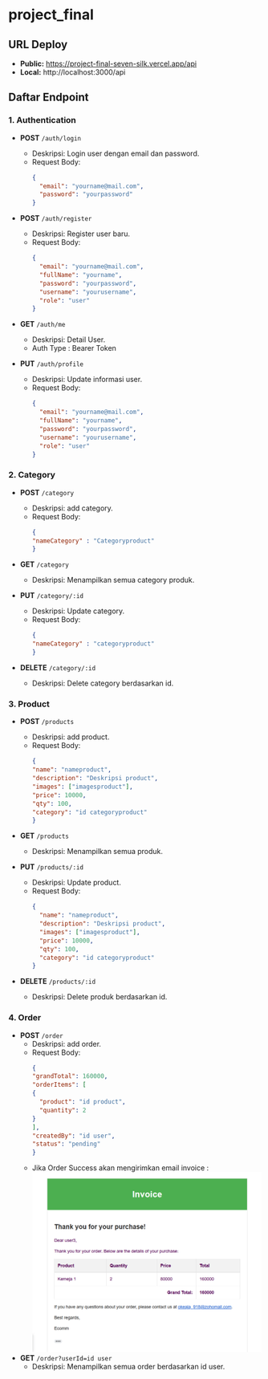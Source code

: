 # project_final

## URL Deploy
- **Public:** https://project-final-seven-silk.vercel.app/api
- **Local:** http://localhost:3000/api

## Daftar Endpoint

### 1. Authentication

- **POST** `/auth/login`
  - Deskripsi: Login user dengan email dan password.
  - Request Body:
    ```json
    {
      "email": "yourname@mail.com",
      "password": "yourpassword"
    }
    ```

- **POST** `/auth/register`
  - Deskripsi: Register user baru.
  - Request Body:
    ```json
    {
      "email": "yourname@mail.com",
      "fullName": "yourname",
      "password": "yourpassword",
      "username": "yourusername",
      "role": "user"
    }
    ```

- **GET** `/auth/me`
  - Deskripsi: Detail User.
  - Auth Type : Bearer Token 
 
- **PUT** `/auth/profile`
  - Deskripsi: Update informasi user.
  - Request Body:
    ```json
    {
      "email": "yourname@mail.com",
      "fullName": "yourname",
      "password": "yourpassword",
      "username": "yourusername",
      "role": "user"
    }
    ```

### 2. Category

- **POST** `/category`
  - Deskripsi: add category.
  - Request Body:
    ```json
    {
    "nameCategory" : "Categoryproduct"
    }
    ```

- **GET** `/category`
  - Deskripsi: Menampilkan semua category produk.
 
- **PUT** `/category/:id`
  - Deskripsi: Update category.
  - Request Body:
    ```json
    {
    "nameCategory" : "categoryproduct"
    }
    
- **DELETE** `/category/:id`
  - Deskripsi: Delete category berdasarkan id.


  
### 3. Product

- **POST** `/products`
  - Deskripsi: add product.
  - Request Body:
    ```json
    {
    "name": "nameproduct",
    "description": "Deskripsi product",
    "images": ["imagesproduct"],
    "price": 10000,
    "qty": 100,
    "category": "id categoryproduct"
    }
    ```

- **GET** `/products`
  - Deskripsi: Menampilkan semua produk.
 
- **PUT** `/products/:id`
  - Deskripsi: Update product.
  - Request Body:
    ```json
    {
      "name": "nameproduct",
      "description": "Deskripsi product",
      "images": ["imagesproduct"],
      "price": 10000,
      "qty": 100,
      "category": "id categoryproduct"
    }
    
- **DELETE** `/products/:id`
  - Deskripsi: Delete produk berdasarkan id.

### 4. Order

- **POST** `/order`
  - Deskripsi: add order.
  - Request Body:
    ```json
    {
    "grandTotal": 160000,
    "orderItems": [
    {
      "product": "id product",
      "quantity": 2
    }
    ],
    "createdBy": "id user",
    "status": "pending"
    }
    ```
  - Jika Order Success akan mengirimkan email invoice :
    ![Tampilan Aplikasi](src/images/ss_mail.png)
- **GET** `/order?userId=id user`
  - Deskripsi: Menampilkan semua order berdasarkan id user.
